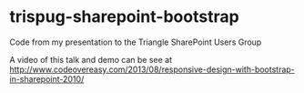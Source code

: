 trispug-sharepoint-bootstrap
============================

Code from my presentation to the Triangle SharePoint Users Group

A video of this talk and demo can be see at 
http://www.codeovereasy.com/2013/08/responsive-design-with-bootstrap-in-sharepoint-2010/

